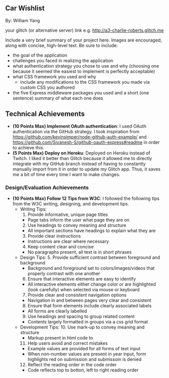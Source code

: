 ## Car Wishlist
By: William Yang

your glitch (or alternative server) link e.g. http://a3-charlie-roberts.glitch.me

Include a very brief summary of your project here. Images are encouraged, along with concise, high-level text. Be sure to include:

- the goal of the application
- challenges you faced in realizing the application
- what authentication strategy you chose to use and why (choosing one because it seemed the easiest to implement is perfectly acceptable)
- what CSS framework you used and why
  - include any modifications to the CSS framework you made via custom CSS you authored
- the five Express middleware packages you used and a short (one sentence) summary of what each one does

## Technical Achievements
- **(10 Points Max) Implement OAuth authentication**: I used OAuth authentication via the GitHub strategy. I took inspiration from https://github.com/kevinsimper/node-github-auth-example/ and https://github.com/Sivanesh-S/github-oauth-express#readme in order to achieve this.
- **(5 Points Max) Deploy on Heroku**: Deployed on Heroku instead of Twitch. I liked it better than Glitch because it allowed me to directly integrate with my GitHub branch instead of having to constantly manually import from it in order to update my Glitch app. Thus, it saves me a bit of time every time I want to make changes.

### Design/Evaluation Achievements
- **(10 Points Max) Follow 12 Tips from W3C**: I followed the following tips from the W3C writing, designing, and development tips.
  - Writing Tips:
    1. Provide informative, unique page titles
      * Page tabs inform the user what page they are on
    2. Use headings to convey meaning and structure
      * All important sections have headings to explain what they are
    3. Provide clear instructions
      * Instructions are clear where necessary
    4. Keep content clear and concise
      * No paragraphs present, all text is in short phrases
  - Design Tips:
    5. Provide sufficient contrast between foreground and background
      * Background and foreground set to colors/images/videos that properly contrast with one another
    6. Ensure that interactive elements are easy to identify
      * All interactive elements either change color or are highlighted (look carefully) when selected via mouse or keyboard
    7. Provide clear and consistent navigation options
      * Navigation in and between pages very clear and consistent
    8. Ensure that form elements include clearly associated labels
      * All forms are clearly labelled
    9. Use headings and spacing to group related content
      * Contents largely formatted in groups via a css grid format
  - Development Tips:
    10. Use mark-up to convey meaning and structure
      * Markup present in html code to 
    11. Help users avoid and correct mistakes
      * Example values are provided for all forms of text input
      * When non-number values are present in year input, form highlights red on submission and submissoin is denied
    12. Reflect the reading order in the code order
      * Code reflects top to botton, left to right reading order